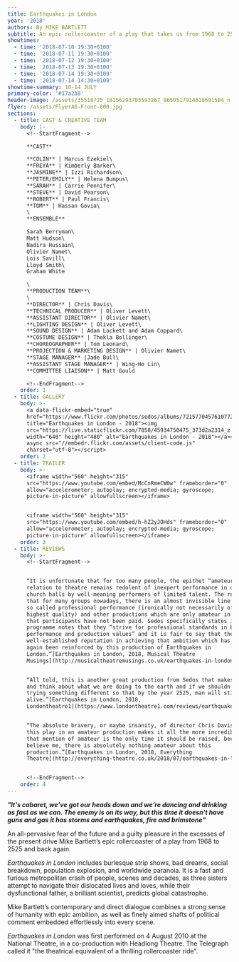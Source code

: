 ```yaml
---
title: Earthquakes in London
year: '2018'
authors: By MIKE BARTLETT
subtitle: An epic rollercoaster of a play that takes us from 1968 to 2525 and back again
showtimes:
  - time: '2018-07-10 19:30+0100'
  - time: '2018-07-11 19:30+0100'
  - time: '2018-07-12 19:30+0100'
  - time: '2018-07-13 19:30+0100'
  - time: '2018-07-14 19:30+0100'
  - time: '2018-07-14 14:30+0100'
showtime-summary: 10-14 JULY
primary-color: '#17a2b8'
header-image: /assets/35518725_10156293703593267_8650517914618691584_n.jpg
flyer: /assets/FlyerA6-Front-800.jpg
sections:
  - title: CAST & CREATIVE TEAM
    body: |-
      <!--StartFragment-->

      **CAST**

      **COLIN** | Marcus Ezekiel\
      **FREYA** | Kimberly Barker\
      **JASMINE** | Izzi Richardson\
      **PETER/EMILY** | Helena Bumpus\
      **SARAH** | Carrie Pennifer\
      **STEVE** | David Pearson\
      **ROBERT** | Paul Francis\
      **TOM** | Hassan Govia\
      \
      **ENSEMBLE**

      Sarah Berryman\
      Matt Hudson\
      Nadira Hussain\
      Olivier Namet\
      Lois Savill\
      Lloyd Smith\
      Graham White

      \
      **PRODUCTION TEAM**\
      \
      **DIRECTOR** | Chris Davis\
      **TECHNICAL PRODUCER** | Oliver Levett\
      **ASSISTANT DIRECTOR** | Olivier Namet\
      **LIGHTING DESIGN** | Oliver Levett\
      **SOUND DESIGN** | Adam Lockett and Adam Coppard\
      **COSTUME DESIGN** | Thekla Bollinger\
      **CHOREOGRAPHER** | Tom Leonard\
      **PROJECTION & MARKETING DESIGN** | Olivier Namet\
      **STAGE MANAGER** |Jade Bull\
      **ASSISTANT STAGE MANAGER** | Wing-Ho Lin\
      **COMMITTEE LIAISON** | Matt Gould

      <!--EndFragment-->
    order: 1
  - title: GALLERY
    body: >-
      <a data-flickr-embed="true"
      href="https://www.flickr.com/photos/sedos/albums/72157704576107721"
      title="Earthquakes in London - 2018"><img
      src="https://live.staticflickr.com/7858/45934750475_373d2a2314_z.jpg"
      width="640" height="480" alt="Earthquakes in London - 2018"></a><script
      async src="//embedr.flickr.com/assets/client-code.js"
      charset="utf-8"></script>
    order: 2
  - title: TRAILER
    body: >-
      <iframe width="560" height="315"
      src="https://www.youtube.com/embed/McCnRmeCW0w" frameborder="0"
      allow="accelerometer; autoplay; encrypted-media; gyroscope;
      picture-in-picture" allowfullscreen></iframe>


      <iframe width="560" height="315"
      src="https://www.youtube.com/embed/h-hZ2yJOHds" frameborder="0"
      allow="accelerometer; autoplay; encrypted-media; gyroscope;
      picture-in-picture" allowfullscreen></iframe>
    order: 3
  - title: REVIEWS
    body: >-
      <!--StartFragment-->


      “It is unfortunate that for too many people, the epithet “amateur” in
      relation to theatre remains redolent of inexpert performance in draughty
      church halls by well-meaning performers of limited talent. The reality is
      that for many groups nowadays, there is an almost invisible line between
      so called professional performance (ironically not necessarily of the
      highest quality) and other productions which are only amateur in the sense
      that participants have not been paid. Sedos specifically states in its
      programme notes that they “strive for professional standards in both
      performance and production values” and it is fair to say that they have a
      well-established reputation in achieving that ambition which has once
      again been reinforced by this production of Earthquakes in
      London.”[Earthquakes in London, 2018, Musical Theatre
      Musings](http://musicaltheatremusings.co.uk/earthquakes-in-london)


      “All told, this is another great production from Sedos that makes you stop
      and think about what we are doing to the earth and if we shouldn’t be
      trying something different so that by the year 2525, man will still be
      alive.”[Earthquakes in London, 2018,
      Londontheatre1](https://www.londontheatre1.com/reviews/earthquakes-in-london-at-the-bridewell-theatre-review/)


      “The absolute bravery, or maybe insanity, of director Chris Davis to stage
      this play in an amateur production makes it all the more incredible. And
      that mention of amateur is the only time it should be raised, because
      believe me, there is absolutely nothing amateur about this
      production.”[Earthquakes in London, 2018, Everything
      Theatre](http://everything-theatre.co.uk/2018/07/earthquakes-in-london-bridewell-theatre-review.html)


      <!--EndFragment-->
    order: 4
---
```

***"It's cabaret, we've got our heads down and we’re dancing and drinking as fast as we can. The enemy is on its way, but this time it doesn't have guns and gas it has storms and earthquakes, fire and brimstone"***

An all-pervasive fear of the future and a guilty pleasure in the excesses of the present drive Mike Bartlett’s epic rollercoaster of a play from 1968 to 2525 and back again.

*Earthquakes in London* includes burlesque strip shows, bad dreams, social breakdown, population explosion, and worldwide paranoia. It is a fast and furious metropolitan crash of people, scenes and decades, as three sisters attempt to navigate their dislocated lives and loves, while their dysfunctional father, a brilliant scientist, predicts global catastrophe.

Mike Bartlett’s contemporary and direct dialogue combines a strong sense of humanity with epic ambition, as well as finely aimed shafts of political comment embedded effortlessly into every scene.

*Earthquakes in London* was first performed on 4 August 2010 at the National Theatre, in a co-production with Headlong Theatre. The Telegraph called it "the theatrical equivalent of a thrilling rollercoaster ride".